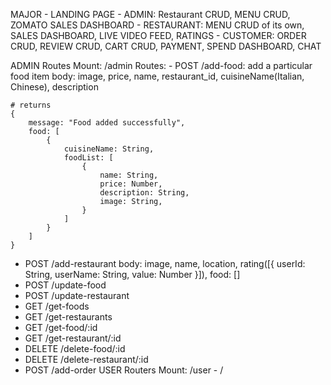 MAJOR - LANDING PAGE - ADMIN: Restaurant CRUD, MENU CRUD, ZOMATO SALES DASHBOARD - RESTAURANT: MENU CRUD of its own, SALES DASHBOARD, LIVE VIDEO FEED, RATINGS - CUSTOMER: ORDER CRUD, REVIEW CRUD, CART CRUD, PAYMENT, SPEND DASHBOARD, CHAT

ADMIN Routes Mount: /admin Routes: - POST /add-food: add a particular food item body: image, price, name, restaurant_id, cuisineName(Italian, Chinese), description

    # returns 
    {
        message: "Food added successfully",
        food: [
            {
                cuisineName: String,
                foodList: [
                    {
                        name: String,
                        price: Number,
                        description: String,
                        image: String,
                    }
                ]
            }
        ]
    }
    
- POST /add-restaurant
    body: image, name, location, rating([{ userId: String, userName: String, value: Number }]), food: []
- POST /update-food
- POST /update-restaurant
- GET /get-foods
- GET /get-restaurants
- GET /get-food/:id
- GET /get-restaurant/:id
- DELETE /delete-food/:id
- DELETE /delete-restaurant/:id
- POST /add-order
USER Routers Mount: /user - /